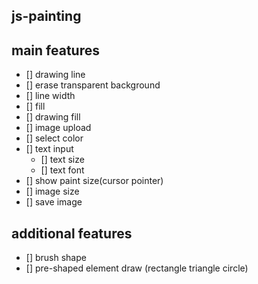## js-painting

## main features

- [] drawing line
- [] erase transparent background
- [] line width
- [] fill
- [] drawing fill
- [] image upload
- [] select color
- [] text input
  - [] text size
  - [] text font
- [] show paint size(cursor pointer)
- [] image size
- [] save image

## additional features

- [] brush shape
- [] pre-shaped element draw (rectangle triangle circle)
